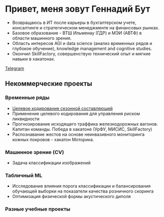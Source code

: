 # Привет, меня зовут Геннадий Бут 

- Возвращаюсь в ИТ после карьеры в бухгалтерском учете, консалтинге и стратегическом менеджменте на финансовых рынках. 
- Базовое образование - ВТШ Ильменау (ГДР) и МЭИ (АВТФ) в области машинного зрения. 
- Область интересов AGI и data science (анализ временных рядов и глубокое обучение), knowledge management and cognitive studies.  
- Окончил SkillFactory, совершенствую технический опыт и мягкие навыки в хакатонах. 

[Telegram](https://t.me/GennBooth)

## Некоммерческие проекты 

###  Временные ряды
- [Целевое кодирование сезонной составляющей](https://github.com/Genn007/Time_Series_Forecasting_Issues/blob/main/TargetEncoding_in_TS_Rus.ipynb)
- Применение целевого кодирования для управления риском ликвидности
- Прогнозирование исходящего траффика железнодорожных вагонов. Капитан команды. Победа в хакатоне (УрФУ, МИСИС, SkillFactory)
- Распознавание жестов на основе неинвазивного мониторинга кожных покровов - хакатон Моторика. 

### Машинное зрение (CV)
- Задача классификации изображений

### Табличный ML
- Исследование влияния порога классификации и балансирования обучающей выборки на показатели качества розничного скоринга
- Оптимизация физической формы акустического диполя

### Разные учебные проекты

<!--
**Genn007/Genn007** is a ✨ _special_ ✨ repository because its `README.md` (this file) appears on your GitHub profile.

Here are some ideas to get you started:

- 🔭 I’m currently working on ...
- 🌱 I’m currently learning ...
- 👯 I’m looking to collaborate on ...
- 🤔 I’m looking for help with ...
- 💬 Ask me about ...
- 📫 How to reach me: ...
- 😄 Pronouns: ...
- ⚡ Fun fact: ...
-->
